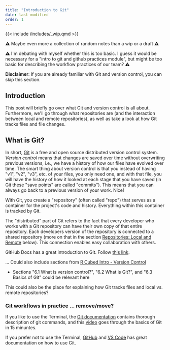 ```yaml
---
title: "Introduction to Git"
date: last-modified
order: 1
---
```


{{< include /includes/_wip.qmd >}}

:warning: Maybe even more a collection of random notes than a wip or a draft :warning:

:warning: I'm debating with myself whether this is too basic. I guess it would be necessary for a "intro to git and github practices module", but might be too basic for describing the workflow practices of our team? :warning:

**Disclaimer**: If you are already familiar with Git and version control, you can skip this section.

## Introduction

This post will briefly go over what Git and version control is all about. Furthermore, we'll go through what repositories are (and the interaction between local and remote repositories), as well as take a look at how Git tracks files and file changes.

## What is Git?

In short, [Git](https://git-scm.com/) is a free and open source distributed version control system. *Version control* means that changes are saved over time without overwriting previous versions, i.e., we have a history of how our files have evolved over time. The smart thing about version control is that you instead of having "v1", "v2", "v3", etc. of your files, you only need one, and with that file, you will have the history of how it looked at each stage that you have saved (in Git these "save points" are called "commits"). This means that you can always go back to a previous version of your work. Nice!

With Git, you create a "repository" (often called "repo") that serves as a container for the project's code and history. Everything within this container is tracked by Git.

The "distributed" part of Git refers to the fact that every developer who works with a Git repository can have their own copy of that entire repository. Each developers version of the repository is connected to a shared repository (more on that in the section [Repositories: Local and Remote](#repositories-local-and-remote) below). This connection enables easy collaboration with others.

GitHub Docs has a great introduction to Git. Follow [this link](https://docs.github.com/en/get-started/using-git/about-git).

... Could also include sections from [R Cubed Intro - Version Control](https://r-cubed-intro.rostools.org/sessions/version-control)

- Sections "6.1 What is version control?", "6.2 What is Git?", and "6.3 Basics of Git" could be relevant here

This could also be the place for explaining how Git tracks files and local vs. remote repositories?

### Git workflows in practice ... remove/move?

If you like to use the Terminal, the [Git documentation](https://git-scm.com/docs) contains thorough description of git commands, and this [video](https://www.youtube.com/watch?v=USjZcfj8yxE) goes through the basics of Git in 15 minuntes.

If you prefer not to use the Terminal, [GitHub](https://github.com/git-guides) and [VS Code](https://code.visualstudio.com/docs/sourcecontrol/intro-to-git) has great documentation on how to use Git.
